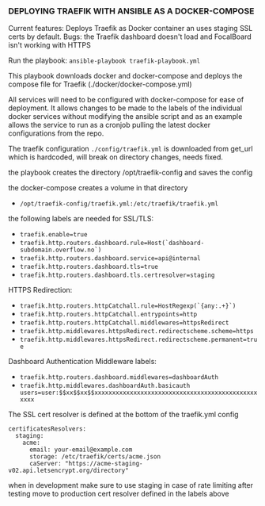 ### DEPLOYING TRAEFIK WITH ANSIBLE AS A DOCKER-COMPOSE

Current features: Deploys Traefik as Docker container an uses staging SSL certs by default.
Bugs: the Traefik dashboard doesn't load and FocalBoard isn't working with HTTPS

Run the playbook: `ansible-playbook traefik-playbook.yml`

This playbook downloads docker and docker-compose and deploys the compose file for Traefik (./docker/docker-compose.yml)

All services will need to be configured with docker-compose for ease of deployment. It allows changes to be made to the labels of the individual docker services without modifying the ansible script and as an example allows the service to run as a cronjob pulling the latest docker configurations from the repo.

The traefik configuration `./config/traefik.yml` is downloaded from get_url which is hardcoded, will break on directory changes, needs fixed.

the playbook creates the directory /opt/traefik-config and saves the config

the docker-compose creates a volume in that directory 
- `/opt/traefik-config/traefik.yml:/etc/traefik/traefik.yml`

the following labels are needed for SSL/TLS:
- `traefik.enable=true`
- ``traefik.http.routers.dashboard.rule=Host(`dashboard-subdomain.overflow.no`)``
- `traefik.http.routers.dashboard.service=api@internal`
- `traefik.http.routers.dashboard.tls=true`
- `traefik.http.routers.dashboard.tls.certresolver=staging`

HTTPS Redirection:
- ``traefik.http.routers.httpCatchall.rule=HostRegexp(`{any:.+}`)``
- `traefik.http.routers.httpCatchall.entrypoints=http`
- `traefik.http.routers.httpCatchall.middlewares=httpsRedirect`
- `traefik.http.middlewares.httpsRedirect.redirectscheme.scheme=https`
- `traefik.http.middlewares.httpsRedirect.redirectscheme.permanent=true`

    
Dashboard Authentication Middleware labels:
- `traefik.http.routers.dashboard.middlewares=dashboardAuth`
- `traefik.http.middlewares.dashboardAuth.basicauth users=user:$$xx$$xx$$xxxxxxxxxxxxxxxxxxxxxxxxxxxxxxxxxxxxxxxxxxxxxxxxxx`



The SSL cert resolver is defined at the bottom of the traefik.yml config
```
certificatesResolvers:
  staging:
    acme:
      email: your-email@example.com
      storage: /etc/traefik/certs/acme.json
      caServer: "https://acme-staging-v02.api.letsencrypt.org/directory"
```
when in development make sure to use staging in case of rate limiting
after testing move to production cert resolver defined in the labels above
